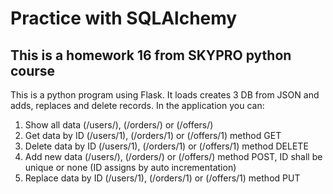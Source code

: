# Practice with SQLAlchemy
## This is a homework 16 from SKYPRO python course
This is a python program using Flask. It loads creates 3 DB from JSON and adds, replaces and delete records.
In the application you can:
1) Show all data (/users/), (/orders/) or (/offers/)
2) Get data by ID (/users/1), (/orders/1) or (/offers/1) method GET
3) Delete data by ID (/users/1), (/orders/1) or (/offers/1) method DELETE
4) Add new data (/users/), (/orders/) or (/offers/) method POST, ID shall be unique or none (ID assigns by auto incrementation)
5) Replace data by ID (/users/1), (/orders/1) or (/offers/1) method PUT
